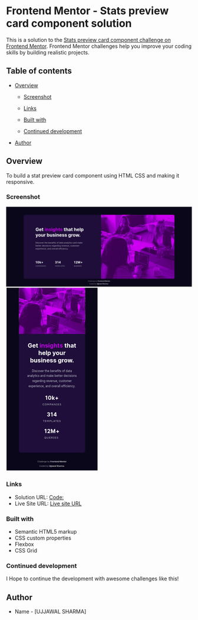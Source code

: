 # Frontend Mentor - Stats preview card component solution

This is a solution to the [Stats preview card component challenge on Frontend Mentor](https://www.frontendmentor.io/challenges/stats-preview-card-component-8JqbgoU62). Frontend Mentor challenges help you improve your coding skills by building realistic projects. 

## Table of contents

- [Overview](#overview)
 
  - [Screenshot](#screenshot)
  - [Links](#links)

  - [Built with](#built-with)

  - [Continued development](#continued-development)
  
- [Author](#author)




## Overview

To build a stat preview card component using HTML CSS and making it responsive.



### Screenshot

![Desktop:](./desktop.png)
![Mobile:](./mobile.png)

### Links

- Solution URL: [Code:](https://github.com/ujjawal1706/stack-preview-card-solution)
- Live Site URL: [Live site URL](https://ujjawal1706.github.io/stack-preview-card-solution/)



### Built with

- Semantic HTML5 markup
- CSS custom properties
- Flexbox
- CSS Grid


### Continued development

I Hope to continue the development with awesome challenges like this!


## Author

- Name - [UJJAWAL SHARMA]

